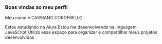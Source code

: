 ### Boas vindas ao meu perfil

Meu nome é CASSIANO CORDEBELLO

Estou estudando na Alura
Estou me desenvolvendo na linguagem JavaScript
Utilizo esse espaço para organizar e compartilhar meus projetos desenvolvidos
